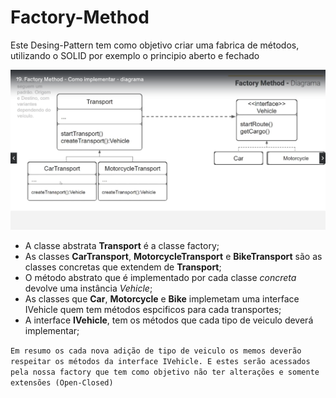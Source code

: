 # Factory-Method

Este Desing-Pattern tem como objetivo criar uma fabrica de métodos, utilizando o SOLID por exemplo o principio aberto e fechado


![diagrama_factory_method](../diagrama_factory_method.png)

- A classe abstrata **Transport** é a classe factory;
- As classes **CarTransport**, **MotorcycleTransport** e **BikeTransport** são as classes concretas que extendem de **Transport**;
- O método abstrato que é implementado por cada classe _concreta_ devolve uma instância *Vehicle*;
- As classes que **Car**, **Motorcycle** e **Bike** implemetam uma interface IVehicle quem tem métodos espcificos para cada transportes;
- A interface **IVehicle**, tem os métodos que cada tipo de veiculo deverá implementar;

`Em resumo os cada nova adição de tipo de veiculo os memos deverão respeitar os métodos da interface IVehicle.
E estes serão acessados pela nossa factory que tem como objetivo não ter alterações e somente extensões (Open-Closed)`